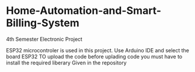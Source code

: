 # Home-Automation-and-Smart-Billing-System
4th Semester Electronic Project

ESP32 microcontroler is used in this project.
Use Arduino IDE and select the board ESP32 TO upload the code before uplading code you must have to install the required liberary Given in the repository

